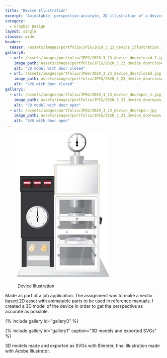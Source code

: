 ```yaml
---
title: "Device Illustration"
excerpt: "Animatable, perspective-accurate, 2D illustration of a device"
category:
  - Graphic Design
layout: single
classes: wide
header:
  teaser: /assets/images/portfolio/JPEG/2020_3_23_device_illustration.jpg
gallery0:
  - url: /assets/images/portfolio/JPEG/2020_3_23_device_doorclosed_1.jpg
    image_path: assets/images/portfolio/JPEG/2020_3_23_device_doorclosed_1.jpg
    alt: "3D model with door closed"
  - url: /assets/images/portfolio/JPEG/2020_3_23_device_doorclosed.jpg
    image_path: assets/images/portfolio/JPEG/2020_3_23_device_doorclosed.jpg
    alt: "SVG with door closed"
gallery1:
  - url: /assets/images/portfolio/JPEG/2020_3_23_device_dooropen_1.jpg
    image_path: assets/images/portfolio/JPEG/2020_3_23_device_dooropen_1.jpg
    alt: "3D model with door open"
  - url: /assets/images/portfolio/JPEG/2020_3_23_device_dooropen.jpg
    image_path: assets/images/portfolio/JPEG/2020_3_23_device_dooropen.jpg
    alt: "SVG with door open"
---
```


<figure class="align-center">
	<a href="/assets/images/portfolio/JPEG/2020_3_23_device_illustration.jpg"><img src="/assets/images/portfolio/JPEG/2020_3_23_device_illustration.jpg"></a>
  <figcaption>Device Illustration</figcaption>
</figure>

Made as part of a job application. The assignment was to make a vector based 2D asset with animatable parts to be used in reference manuals.
I created a 3D model of the device in order to get the perspective as accurate as possible.

{% include gallery id="gallery0" %}

{% include gallery id="gallery1" caption="3D models and exported SVGs" %}

3D models made and exported as SVGs with Blender, final illustration made with Adobe Illustrator.
